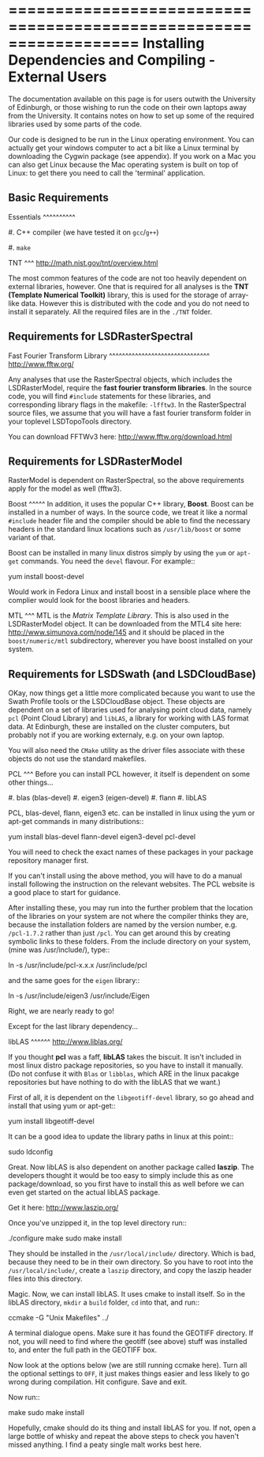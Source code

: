 ==================================================================
Installing Dependencies and Compiling - External Users
==================================================================

The documentation available on this page is for users outwith the University of Edinburgh, or those wishing to run the code on their own laptops away from the University. It contains notes on how to set up some of the required libraries used by some parts of the code.

Our code is designed to be run in the Linux operating environment. 
You can actually get your windows computer to act a bit like a Linux terminal by downloading the Cygwin package (see appendix). 
If you work on a Mac you can also get Linux because the Mac operating system is built on top of Linux: 
to get there you need to call the 'terminal' application.

Basic Requirements
-------------------
Essentials
^^^^^^^^^^

#. C++ compiler (we have tested it on ``gcc``/``g++``)

#. ``make`` 

TNT
^^^
http://math.nist.gov/tnt/overview.html

The most common features of the code are not too heavily dependent on external libraries, however. One that is required for all analyses is the **TNT (Template Numerical Toolkit)** library, this is used for the storage of array-like data. However this is distributed with the code and you do not need to install it separately. All the required files are in the ``./TNT`` folder. 


Requirements for LSDRasterSpectral
----------------------------------
Fast Fourier Transform Library
^^^^^^^^^^^^^^^^^^^^^^^^^^^^^^^
http://www.fftw.org/

Any analyses that use the RasterSpectral objects, which includes the LSDRasterModel, require the **fast fourier transform libraries**. In the source code, you will find ``#include`` statements for these libraries, and corresponding library flags in the makefile: ``-lfftw3``. In the RasterSpectral source files, we assume that you will have a fast fourier transform folder in your toplevel LSDTopoTools directory.

You can download FFTWv3 here: http://www.fftw.org/download.html

Requirements for LSDRasterModel
-------------------------------

RasterModel is dependent on RasterSpectral, so the above requirements apply for the model as well (fftw3). 

Boost
^^^^^
In addition, it uses the popular C++ library, **Boost**. Boost can be installed in a number of ways. In the source code, we treat it like a normal ``#include`` header file and the compiler should be able to find the necessary headers in the standard linux locations such as ``/usr/lib/boost`` or some variant of that.

Boost can be installed in many linux distros simply by using the ``yum`` or ``apt-get`` commands. You need the ``devel`` flavour. For example::

  yum install boost-devel
  
Would work in Fedora Linux and install boost in a sensible place where the complier would look for the boost libraries and headers. 

MTL
^^^
MTL is the *Matrix Template Library*. This is also used in the LSDRasterModel object. It can be downloaded from the MTL4 site here: http://www.simunova.com/node/145 and it should be placed in the ``boost/numeric/mtl`` subdirectory, wherever you have boost installed on your system. 

Requirements for LSDSwath (and LSDCloudBase)
---------------------------------------------

OKay, now things get a little more complicated because you want to use the Swath Profile tools or the LSDCloudBase object. These objects are dependent on a set of libraries used for analysing point cloud data, namely ``pcl`` (Point Cloud Library) and ``libLAS``, a library for working with LAS format data. At Edinburgh, these are installed on the cluster computers, but probably not if you are working externaly, e.g. on your own laptop.

You will also need the ``CMake`` utility as the driver files associate with these objects do not use the standard makefiles. 

PCL
^^^
Before you can install PCL however, it itself is dependent on some other things...

#. blas (blas-devel)
#. eigen3 (eigen-devel)
#. flann
#. libLAS

PCL, blas-devel, flann, eigen3 etc. can be installed in linux using the yum or apt-get commands in many distributions::

  yum install blas-devel flann-devel eigen3-devel pcl-devel
  
You will need to check the exact names of these packages in your package repository manager first.

If you can't install using the above method, you will have to do a manual install following the instruction on the relevant websites. The PCL website is a good place to start for guidance. 

After installing these, you may run into the further problem that the location of the libraries on your system are not where the compiler thinks they are, because the installation folders are named by the version number, e.g. ``/pcl-1.7.2`` rather than just ``/pcl``. You can get around this by creating symbolic links to these folders. From the include directory on your system, (mine was /usr/include/), type::

  ln -s /usr/include/pcl-x.x.x /usr/include/pcl
  
and the same goes for the ``eigen`` library::

  ln -s /usr/include/eigen3 /usr/include/Eigen
  
Right, we are nearly ready to go!

Except for the last library dependency...
  
libLAS
^^^^^^
http://www.liblas.org/

If you thought **pcl** was a faff, **libLAS** takes the biscuit. It isn't included in most linux distro package repositories, so you have to install it manually. (Do not confuse it with ``Blas`` or ``libblas``, which ARE in the linux pacakge repositories but have nothing to do with the libLAS that we want.)

First of all, it is dependent on the ``libgeotiff-devel`` library, so go ahead and install that using yum or apt-get::

  yum install libgeotiff-devel
  
It can be a good idea to update the library paths in linux at this point::

  sudo ldconfig
  
Great. Now libLAS is also dependent on another package called **laszip**. The developers thought it would be too easy to simply include this as one package/download, so you first have to install this as well before we can even get started on the actual libLAS package. 

Get it here:  http://www.laszip.org/

Once you've unzipped it, in the top level directory run::

  ./configure
  make
  sudo make install
  
They should be installed in the ``/usr/local/include/`` directory. Which is bad, because they need to be in their own directory. So you have to root into the ``/usr/local/include/``, create a ``laszip`` directory, and copy the laszip header files into this directory.

Magic. Now, we can install libLAS. It uses cmake to install itself. So in the libLAS directory, ``mkdir`` a ``build`` folder, ``cd`` into that, and run::

  ccmake -G "Unix Makefiles" ../ 

A terminal dialogue opens. Make sure it has found the GEOTIFF directory. If not, you will need to find where the geotiff (see above) stuff was installed to, and enter the full path in the GEOTIFF box. 

Now look at the options below (we are still running ccmake here). Turn all the optional settings to ``OFF``, it just makes things easier and less likely to go wrong during compilation. Hit configure. Save and exit. 

Now run::

  make
  sudo make install
  
Hopefully, cmake should do its thing and install libLAS for you. If not, open a large bottle of whisky and repeat the above steps to check you haven't missed anything. I find a peaty single malt works best here.
  
  

  
  
  
  
      
  
  
  



    

